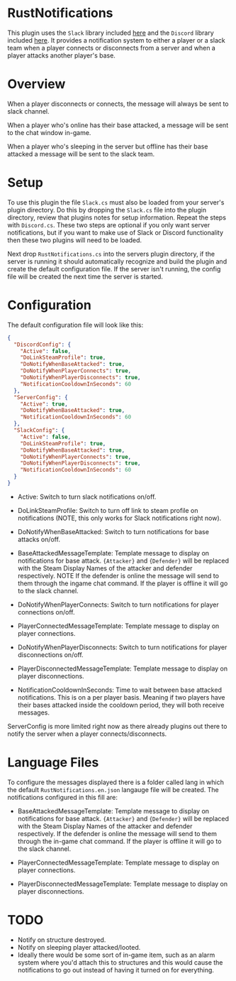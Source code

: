 # RustNotifications

This plugin uses the `Slack` library included [here](http://oxidemod.org/plugins/slack.1952/) and the `Discord` library included [here](http://oxidemod.org/plugins/discord.2149/). 
It provides a notification system to either a player or a slack team when a player connects or disconnects from a server and when a player attacks another player's base.


# Overview
When a player disconnects or connects, the message will always be sent to slack channel.

When a player who's online has their base attacked, a message will be sent to the chat window in-game.

When a player who's sleeping in the server but offline has their base attacked a message will be sent to the slack team.

# Setup

To use this plugin the file `Slack.cs` must also be loaded from your server's plugin directory. Do this by dropping the `Slack.cs` file into the plugin directory, review that plugins notes for setup information.
Repeat the steps with `Discord.cs`. These two steps are optional if you only want server notifications, but if you want to make
use of Slack or Discord functionality then these two plugins will need to be loaded.

Next drop `RustNotifications.cs` into the servers plugin directory, if the server is running it should automatically recognize and build the plugin and create the default configuration file. If the server isn't running, the config file will be created the next time the server is started.

# Configuration
The default configuration file will look like this:
```json
{
  "DiscordConfig": {
    "Active": false,
    "DoLinkSteamProfile": true,
    "DoNotifyWhenBaseAttacked": true,
    "DoNotifyWhenPlayerConnects": true,
    "DoNotifyWhenPlayerDisconnects": true,
    "NotificationCooldownInSeconds": 60
  },
  "ServerConfig": {
    "Active": true,
    "DoNotifyWhenBaseAttacked": true,
    "NotificationCooldownInSeconds": 60
  },
  "SlackConfig": {
    "Active": false,
    "DoLinkSteamProfile": true,
    "DoNotifyWhenBaseAttacked": true,
    "DoNotifyWhenPlayerConnects": true,
    "DoNotifyWhenPlayerDisconnects": true,
    "NotificationCooldownInSeconds": 60
  }
}
```

- Active: Switch to turn slack notifications on/off.

- DoLinkSteamProfile: Switch to turn off link to steam profile on notifications (NOTE, this only works for Slack notifications right now).

- DoNotifyWhenBaseAttacked: Switch to turn notifications for base attacks on/off.

- BaseAttackedMessageTemplate: Template message to display on notifications for base attack. `{Attacker}` and `{Defender}` will be replaced with the Steam Display Names of the attacker and defender respectively. NOTE If the defender is online the message will send to them through the ingame chat command. If the player is offline it will go to the slack channel.

- DoNotifyWhenPlayerConnects: Switch to turn notifications for player connections on/off.

- PlayerConnectedMessageTemplate: Template message to display on player connections.

- DoNotifyWhenPlayerDisconnects: Switch to turn notifications for player disconnections on/off.

- PlayerDisconnectedMessageTemplate: Template message to display on player disconnections.

- NotificationCooldownInSeconds: Time to wait between base attacked notifications. This is on a per player basis. Meaning if two players have their bases attacked inside the cooldown period, they will both receive messages.

ServerConfig is more limited right now as there already plugins out there to notify the server when a player connects/disconnects.

# Language Files
To configure the messages displayed there is a folder called lang in which the default `RustNotifications.en.json` langauge file will be created. The notifications configured in this fill are:

- BaseAttackedMessageTemplate: Template message to display on notifications for base attack. `{Attacker}` and `{Defender}` will be replaced with the Steam Display Names of the attacker and defender respectively. If the defender is online the message will send to them through the in-game chat command. If the player is offline it will go to the slack channel.

- PlayerConnectedMessageTemplate: Template message to display on player connections.

- PlayerDisconnectedMessageTemplate: Template message to display on player disconnections.


# TODO
- Notify on structure destroyed.
- Notify on sleeping player attacked/looted.
- Ideally there would be some sort of in-game item, such as an alarm system where you'd attach this to structures and this would cause the notifications to go out instead of having it turned on for everything.
